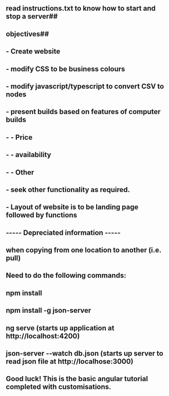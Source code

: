 ## read instructions.txt to know how to start and stop a server##
##
## objectives##
##
## - Create website
## - modify CSS to be business colours
## - modify javascript/typescript to convert CSV to nodes
## - present builds based on features of computer builds 
## - - Price
## - - availability
## - - Other
## - seek other functionality as required.
##
##
##
## - Layout of website is to be landing page followed by functions
##
##
## ----- Depreciated information ----- ##
## when copying from one location to another (i.e. pull) ##
## Need to do the following commands:
## npm install
## npm install -g json-server
## ng serve (starts up application at http://localhost:4200)


## json-server --watch db.json (starts up server to read json file at http://localhose:3000)

## Good luck! This is the basic angular tutorial completed with customisations.